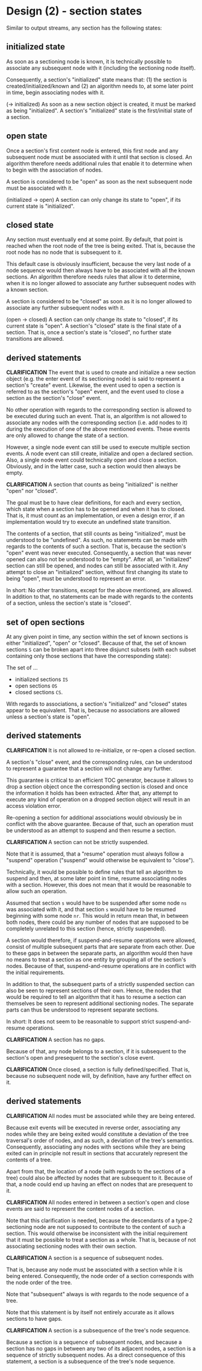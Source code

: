 
<!-- ======================================================================= -->
# Design (2) - section states

Similar to output streams, any section has the following states:

<!-- ======================================================================= -->
## initialized state

As soon as a sectioning node is known, it is technically possible to associate
any subsequent node with it (including the sectioning node itself).

Consequently, a section's "initialized" state means that: (1) the section is
created/initialized/known and (2) an algorithm needs to, at some later point
in time, begin associating nodes with it.

(-> initialized)
As soon as a new section object is created, it must be marked as being
"initialized". A section's "initialized" state is the first/initial state
of a section.

<!-- ======================================================================= -->
## open state

Once a section's first content node is entered, this first node and any
subsequent node must be associated with it until that section is closed. An
algorithm therefore needs additional rules that enable it to determine when
to begin with the association of nodes.

A section is considered to be "open" as soon as the next subsequent node
must be associated with it.

(initialized -> open)
A section can only change its state to "open",
if its current state is "initialized".

<!-- ======================================================================= -->
## closed state

Any section must eventually end at some point. By default, that point is
reached when the root node of the tree is being exited. That is, because
the root node has no node that is subsequent to it.

This default case is obviously insufficient, because the very last node of
a node sequence would then always have to be associated with all the known
sections. An algorithm therefore needs rules that allow it to determine,
when it is no longer allowed to associate any further subsequent nodes with
a known section.

A section is considered to be "closed" as soon as it is no longer allowed
to associate any further subsequent nodes with it.

(open -> closed)
A section can only change its state to "closed", if its current state is "open".
A section's "closed" state is the final state of a section. That is, once a
section's state is "closed", no further state transitions are allowed.

<!-- ======================================================================= -->
## derived statements

**CLARIFICATION**
The event that is used to create and initialize a new section object (e.g.
the enter event of its sectioning node) is said to represent a section's
"create" event. Likewise, the event used to open a section is referred to
as the section's "open" event, and the event used to close a section as the
section's "close" event.

No other operation with regards to the corresponding section is allowed to
be executed during such an event. That is, an algorithm is not allowed to
associate any nodes with the corresponding section (i.e. add nodes to it)
during the execution of one of the above mentioned events. These events are
only allowed to change the state of a section.

However, a single node event can still be used to execute multiple section
events. A node event can still create, initialize and open a declared section.
Also, a single node event could technically open and close a section. Obviously,
and in the latter case, such a section would then always be empty.

**CLARIFICATION**
A section that counts as being "initialized" is neither "open" nor "closed".

The goal must be to have clear definitions, for each and every section, which
state when a section has to be opened and when it has to closed. That is, it
must count as an implementation, or even a design error, if an implementation
would try to execute an undefined state transition.

The contents of a section, that still counts as being "initialized", must be
understood to be "undefined". As such, no statements can be made with regards
to the contents of such a section. That is, because the section's "open" event
was never executed. Consequently, a section that was never opened can also not
be understood to be "empty". After all, an "initialized" section can still be
opened, and nodes can still be associated with it. Any attempt to close an
"initialized" section, without first changing its state to being "open", must
be understood to represent an error.

In short: No other transitions, except for the above mentioned, are allowed.
In addition to that, no statements can be made with regards to the contents
of a section, unless the section's state is "closed".

<!-- ======================================================================= -->
## set of open sections

At any given point in time, any section within the set of known sections is
either "initialized", "open" or "closed". Because of that, the set of known
sections `S` can be broken apart into three disjunct subsets (with each
subset containing only those sections that have the corresponding state):

The set of ...

* initialized sections `IS`
* open sections `OS`
* closed sections `CS`.

With regards to associations, a section's "initialized" and "closed" states
appear to be equivalent. That is, because no associations are allowed unless
a section's state is "open".

<!-- ======================================================================= -->
## derived statements

**CLARIFICATION**
It is not allowed to re-initialize, or re-open a closed section.

A section's "close" event, and the corresponding rules, can be understood
to represent a guarantee that a section will not change any further.

This guarantee is critical to an efficient TOC generator, because it allows to
drop a section object once the corresponding section is closed and once the
information it holds has been extracted. After that, any attempt to execute any
kind of operation on a dropped section object will result in an access violation
error.

Re-opening a section for additional associations would obviously be in conflict
with the above guarantee. Because of that, such an operation must be understood
as an attempt to suspend and then resume a section.

**CLARIFICATION**
A section can not be strictly suspended.

Note that it is assumed, that a "resume" operation must always follow a
"suspend" operation ("suspend" would otherwise be equivalent to "close").

Technically, it would be possible to define rules that tell an algorithm to
suspend and then, at some later point in time, resume associating nodes with a
section. However, this does not mean that it would be reasonable to allow such
an operation.

Assumed that section `s` would have to be suspended after some node `ns` was
associated with it, and that section `s` would have to be resumed beginning
with some node `nr`. This would in return mean that, in between both nodes,
there could be any number of nodes that are supposed to be completely
unrelated to this section (hence, strictly suspended).

A section would therefore, if suspend-and-resume operations were allowed,
consist of multiple subsequent parts that are separate from each other. Due
to these gaps in between the separate parts, an algorithm would then have
no means to treat a section as one entity by grouping all of the section's
nodes. Because of that, suspend-and-resume operations are in conflict with
the initial requirements.

In addition to that, the subsequent parts of a strictly suspended section can
also be seen to represent sections of their own. Hence, the nodes that would
be required to tell an algorithm that it has to resume a section can themselves
be seen to represent additional sectioning nodes. The separate parts can thus
be understood to represent separate sections.

In short: It does not seem to be reasonable to support
strict suspend-and-resume operations.

**CLARIFICATION**
A section has no gaps.

Because of that, any node belongs to a section, if it is subsequent
to the section's open and presequent to the section's close event.

**CLARIFICATION**
Once closed, a section is fully defined/specified. That is, because no
subsequent node will, by definition, have any further effect on it.

<!-- ======================================================================= -->
## derived statements

**CLARIFICATION**
All nodes must be associated while they are being entered.

Because exit events will be executed in reverse order, associating any nodes
while they are being exited would constitute a deviation of the tree traversal's
order of nodes, and as such, a deviation of the tree's semantics. Consequently,
associating any nodes with sections while they are being exited can in principle
not result in sections that accurately represent the contents of a tree.

Apart from that, the location of a node (with regards to the sections of a tree)
could also be affected by nodes that are subsequent to it. Because of that, a
node could end up having an effect on nodes that are presequent to it.

**CLARIFICATION**
All nodes entered in between a section's open and close events
are said to represent the content nodes of a section.

Note that this clarification is needed, because the descendants of a type-2
sectioning node are not supposed to contribute to the content of such a section.
This would otherwise be inconsistent with the initial requirement that it must
be possible to treat a section as a whole. That is, because of not associating
sectioning nodes with their own section.

**CLARIFICATION**
A section is a sequence of subsequent nodes.

That is, because any node must be associated with a section while it is being
entered. Consequently, the node order of a section corresponds with the node
order of the tree.

Note that "subsequent" always is with regards to the node sequence of a tree.

Note that this statement is by itself not entirely accurate as it allows
sections to have gaps.

**CLARIFICATION**
A section is a subsequence of the tree's node sequence.

Because a section is a sequence of subsequent nodes, and because a section has
no gaps in between any two of its adjacent nodes, a section is a sequence of
strictly subsequent nodes. As a direct consequence of this statement, a section
is a subsequence of the tree's node sequence.
